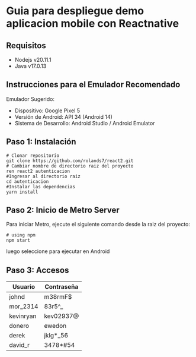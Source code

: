 

# Guia para despliegue demo aplicacion mobile con Reactnative


## Requisitos

* Nodejs v20.11.1
* Java v17.0.13

## Instrucciones para el Emulador Recomendado

Emulador Sugerido:

* Dispositivo: Google Pixel 5
* Versión de Android: API 34 (Android 14)
* Sistema de Desarrollo: Android Studio / Android Emulator

## Paso 1: Instalación

	# Clonar repositorio
	git clone https://github.com/rolands7/react2.git
 	# Cambiar nombre de directorio raiz del proyecto
 	ren react2 autenticacion
  	#Ingresar al directorio raiz
  	cd autenticacion
	#Instalar las dependencias
	yarn install

## Paso 2: Inicio de Metro Server
Para iniciar Metro, ejecute el siguiente comando desde la raiz del proyecto:


	# using npm
	npm start

luego seleccione para ejecutar en Android

## Paso 3: Accesos


| Usuario | Contraseña |
|----------|----------|
| johnd    | m38rmF$  |
| mor_2314 | 83r5^_   |
| kevinryan|kev02937@|
| donero| ewedon |
| derek | jklg*_56  |
| david_r   | 3478*#54  |



	 





